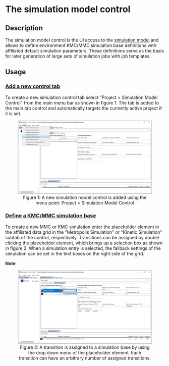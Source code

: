 # The simulation model control

## Description

The simulation model control is the UI access to the [simulation model](./simulation-model.md) and allows to define environment KMC/MMC simulation base definitions with affiliated default simulation parameters. These definitions serve as the basis for later generation of large sets of simulation jobs with job templates.

## Usage

### [Add a new control tab](#add-a-new-control-tab)

To create a new simulation control tab select "Project > Simulation Model Control" from the main menu bar as shown in figure 1. The tab is added to the main tab control and automatically targets the currently active project if it is set.

<figure style="text-align: center">
    <img src="./figures/png/ui-simulation-control.png">
    <figcaption>
    Figure 1: A new simulation model control is added using the menu point: Project > Simulation Model Control
    </figcaption>
</figure>

### [Define a KMC/MMC simulation base](#define-a-kmcmmc-simulation-base)

To create a new MMC or KMC simulation enter the placeholder element in the affiliated data grid in the "Metropolis Simulation" or "Kinetic Simulation" subtab of the control, respectively. Transitions can be assigned by double clicking the placeholder element, which brings up a selection box as shown in figure 2. When a simulation entry is selected, the fallback settings of the simulation can be set in the text boxes on the right side of the grid.

**Note**

<figure style="text-align: center">
    <img src="./figures/png/ui-assign-transitions-to-simulation.png">
    <figcaption>
    Figure 2: A transition is assigned to a simulation base by using the drop down menu of the placeholder element. Each transition can have an arbitrary number of assigned transitions.
    </figcaption>
</figure>